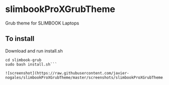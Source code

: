 # slimbookProXGrubTheme
Grub theme for SLIMBOOK Laptops

## To install
Download and run install.sh

```git clone https://github.com/slimbook/slimbook-grub.git
cd slimbook-grub
sudo bash install.sh```

![screenshot](https://raw.githubusercontent.com/javier-nogales/slimbookProXGrubTheme/master/screenshots/slimbookProXGrubTheme.png)

